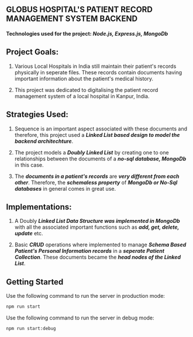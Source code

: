 ## GLOBUS HOSPITAL'S PATIENT RECORD MANAGEMENT SYSTEM BACKEND

#### Technologies used for the project: <em>Node.js, Express.js, MongoDb</em>

## Project Goals:

1. Various Local Hospitals in India still maintain their patient's records physically in seperate files. These records contain documents having important information about the patient's medical history.

2. This project was dedicated to digitalising the patient record management system of a local hospital in Kanpur, India.

## Strategies Used:

1. Sequence is an important aspect associated with these documents and therefore, this project used a ***Linked List based design to model the backend architechture***.

2. The project models a ***Doubly Linked List*** by creating one to one relationships between the documents of a ***no-sql database, MongoDb*** in this case.

3. The ***documents in a patient's records*** are ***very different from each other***. Therefore, the ***schemaless property*** of ***MongoDb or No-Sql databases*** in general comes in great use.

## Implementations:

1. A Doubly ***Linked List Data Structure was implemented in MongoDb*** with all the associated important functions such as ***add, get, delete, update*** etc.

2. Basic ***CRUD*** operations where implemented to manage ***Schema Based Patient's Personal Information records*** in a ***seperate Patient Collection***. These documents became the ***head nodes of the Linked List***.

## Getting Started

Use the following command to run the server in production mode:

```bash
npm run start
```

Use the following command to run the server in debug mode:

```bash
npm run start:debug
```
